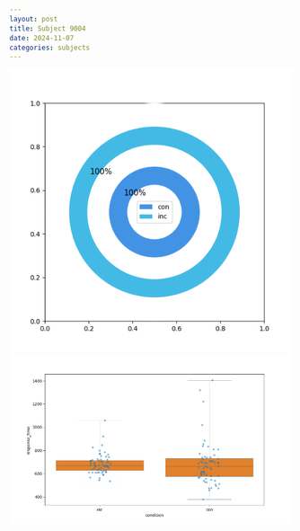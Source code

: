```yaml
---
layout: post
title: Subject 9004
date: 2024-11-07
categories: subjects
---
```


![](data/9004/run-10/9004_accuracy_by_condition.png)
![](data/9004/run-10/9004_rt.png)
